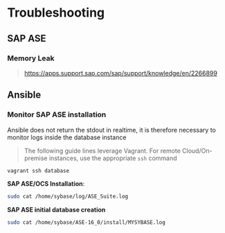 # Troubleshooting

## SAP ASE

### Memory Leak

> https://apps.support.sap.com/sap/support/knowledge/en/2266899

## Ansible

### Monitor SAP ASE installation

Ansible does not return the stdout in realtime, it is therefore necessary to monitor logs inside the database instance

> The following guide lines leverage Vagrant.
> For remote Cloud/On-premise instances, use the appropriate `ssh` command

```bash
vagrant ssh database
```

**SAP ASE/OCS Installation**:

```bash
sudo cat /home/sybase/log/ASE_Suite.log
```

**SAP ASE initial database creation**

```bash
sudo cat /home/sybase/ASE-16_0/install/MYSYBASE.log
```
